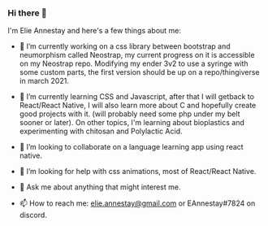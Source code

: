 ### Hi there 👋

I'm Elie Annestay and here's a few things about me:

- 🔭 I’m currently working on a css library between bootstrap and neumorphism called Neostrap, my current progress on it is accessible on my Neostrap repo. Modifying my ender 3v2 to use a syringe with some custom parts, the first version should be up on a repo/thingiverse in march 2021.

- 🌱 I’m currently learning CSS and Javascript, after that I will getback to React/React Native, I will also learn more about C and hopefully create good projects with it. (will probably need some php under my belt sooner or later). On other topics, I'm learning about bioplastics and experimenting with chitosan and Polylactic Acid.

- 👯 I’m looking to collaborate on a language learning app using react native.

- 🤔 I’m looking for help with css animations, most of React/React Native.

- 💬 Ask me about anything that might interest me.

- 📫 How to reach me: elie.annestay@gmail.com or EAnnestay#7824 on discord.

